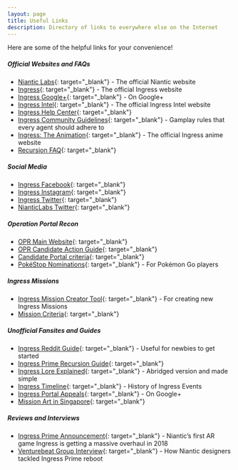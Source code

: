```yaml
---
layout: page
title: Useful Links
description: Directory of links to everywhere else on the Internet
---
```

Here are some of the helpful links for your convenience!

##### Official Websites and FAQs
- [Niantic Labs](https://www.nianticlabs.com){: target="_blank"} - The official Niantic website
- [Ingress](https://www.ingress.com){: target="_blank"} - The official Ingress website
- [Ingress Google+](https://plus.google.com/+Ingress){: target="_blank"} -  On Google+
- [Ingress Intel](https://www.ingress.com){: target="_blank"} - The official Ingress Intel website
- [Ingress Help Center](https://support.ingress.com/hc/en-us){: target="_blank"}
- [Ingress Community Guidelines](https://support.ingress.com/hc/en-us/articles/206606858-Ingress-Community-Guidelinesm){: target="_blank"} - Gamplay rules that every agent should adhere to
- [Ingress: The Animation](http://ingressanime.com/en/){: target="_blank"} - The official Ingress anime website
- [Recursion FAQ](https://support.ingress.com/hc/en-us/articles/360002076467-Recursion){: target="_blank"}

##### Social Media
- [Ingress Facebook](https://www.facebook.com/Ingress/){: target="_blank"}
- [Ingress Instagram](https://www.instagram.com/ingress/){: target="_blank"}
- [Ingress Twitter](https://twitter.com/ingress){: target="_blank"}
- [NianticLabs Twitter](https://twitter.com/NianticLabs){: target="_blank"}

##### Operation Portal Recon
- [OPR Main Website](https://opr.ingress.com){: target="_blank"}
- [OPR Candidate Action Guide](https://plus.google.com/+NIAOps/posts/Uw3rzL352Ut){: target="_blank"}
- [Candidate Portal criteria](https://support.ingress.com/hc/en-us/articles/207343987-Candidate-Portal-criteria){: target="_blank"}
- [PokéStop Nominations](https://support.pokemongo.nianticlabs.com/hc/en-us/articles/360001689907){: target="_blank"} - For Pokémon Go players

##### Ingress Missions
- [Ingress Mission Creator Tool](https://mission-author-dot-betaspike.appspot.com/){: target="_blank"} - For creating new Ingress Missions
- [Mission Criteria](https://support.ingress.com/hc/en-us/articles/206625348-Mission-criteria){: target="_blank"}

##### Unofficial Fansites and Guides
- [Ingress Reddit Guide](https://www.reddit.com/r/Ingress/comments/9o9scg/moronic_monday_10152018_your_weekly_questions/){: target="_blank"} - Useful for newbies to get started
- [Ingress Prime Recursion Guide](https://metahub.info/ingress-prime/3390/ingress-prime-recursion-guide/){: target="_blank"}
- [Ingress Lore Explained](https://imgur.com/a/E4sG7#hShRQUh/){: target="_blank"} - Abridged version and made simple
- [Ingress Timeline](https://fevgames.net/ingress/ingress-timeline/){: target="_blank"} - History of Ingress Events
- [Ingress Portal Appeals](https://plus.google.com/communities/102464635958231746563){: target="_blank"} - On Google+
- [Mission Art in Singapore](https://ingressmosaik.com/sg/other){: target="_blank"}

##### Reviews and Interviews
- [Ingress Prime Announcement](https://www.theverge.com/2017/12/2/16725884/ingress-prime-update-niantic-pokemon-go){: target="_blank"} - Niantic’s first AR game Ingress is getting a massive overhaul in 2018
- [Venturebeat Group Interview](https://venturebeat.com/2018/11/11/how-niantic-designers-tackled-ingress-prime-reboot/view-all/){: target="_blank"} - How Niantic designers tackled Ingress Prime reboot





